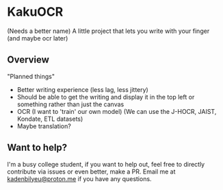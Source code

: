 # KakuOCR
 (Needs a better name) A little project that lets you write with your finger (and maybe ocr later)

## Overview

"Planned things"

- Better writing experience (less lag, less jittery)
- Should be able to get the writing and display it in the top left or something rather than just the canvas
- OCR (I want to 'train' our own model) (We can use the  J-HOCR, JAIST, Kondate, ETL datasets)
- Maybe translation?


## Want to help?

I'm a busy college student, if you want to help out, feel free to directly contribute via issues or even better, make a PR. Email me at [kadenbilyeu@proton.me](mailto:kadenbilyeu@proton.me) if you have any questions.